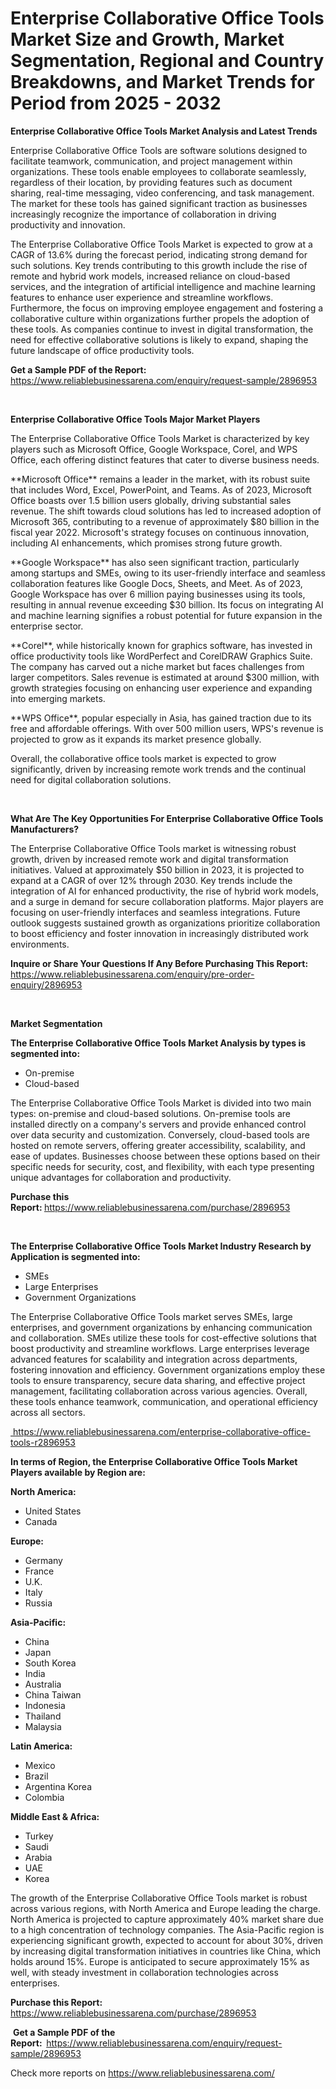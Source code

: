 <p><h1>Enterprise Collaborative Office Tools Market Size and Growth, Market Segmentation, Regional and Country Breakdowns, and Market Trends for Period from 2025 -  2032</h1></p><p><strong>Enterprise Collaborative Office Tools Market Analysis and Latest Trends</strong></p>
<p><p>Enterprise Collaborative Office Tools are software solutions designed to facilitate teamwork, communication, and project management within organizations. These tools enable employees to collaborate seamlessly, regardless of their location, by providing features such as document sharing, real-time messaging, video conferencing, and task management. The market for these tools has gained significant traction as businesses increasingly recognize the importance of collaboration in driving productivity and innovation.</p><p>The Enterprise Collaborative Office Tools Market is expected to grow at a CAGR of 13.6% during the forecast period, indicating strong demand for such solutions. Key trends contributing to this growth include the rise of remote and hybrid work models, increased reliance on cloud-based services, and the integration of artificial intelligence and machine learning features to enhance user experience and streamline workflows. Furthermore, the focus on improving employee engagement and fostering a collaborative culture within organizations further propels the adoption of these tools. As companies continue to invest in digital transformation, the need for effective collaborative solutions is likely to expand, shaping the future landscape of office productivity tools.</p></p>
<p><strong>Get a Sample PDF of the Report:&nbsp;</strong> <a href="https://www.reliablebusinessarena.com/enquiry/request-sample/2896953?utm_campaign=3526&utm_medium=2&utm_source=Github&utm_content=ia&utm_term=15032025&utm_id=enterprise-collaborative-office-tools">https://www.reliablebusinessarena.com/enquiry/request-sample/2896953</a></p>
<p>&nbsp;</p>
<p><strong>Enterprise Collaborative Office Tools Major Market Players</strong></p>
<p><p>The Enterprise Collaborative Office Tools Market is characterized by key players such as Microsoft Office, Google Workspace, Corel, and WPS Office, each offering distinct features that cater to diverse business needs. </p><p>**Microsoft Office** remains a leader in the market, with its robust suite that includes Word, Excel, PowerPoint, and Teams. As of 2023, Microsoft Office boasts over 1.5 billion users globally, driving substantial sales revenue. The shift towards cloud solutions has led to increased adoption of Microsoft 365, contributing to a revenue of approximately $80 billion in the fiscal year 2022. Microsoft's strategy focuses on continuous innovation, including AI enhancements, which promises strong future growth.</p><p>**Google Workspace** has also seen significant traction, particularly among startups and SMEs, owing to its user-friendly interface and seamless collaboration features like Google Docs, Sheets, and Meet. As of 2023, Google Workspace has over 6 million paying businesses using its tools, resulting in annual revenue exceeding $30 billion. Its focus on integrating AI and machine learning signifies a robust potential for future expansion in the enterprise sector.</p><p>**Corel**, while historically known for graphics software, has invested in office productivity tools like WordPerfect and CorelDRAW Graphics Suite. The company has carved out a niche market but faces challenges from larger competitors. Sales revenue is estimated at around $300 million, with growth strategies focusing on enhancing user experience and expanding into emerging markets.</p><p>**WPS Office**, popular especially in Asia, has gained traction due to its free and affordable offerings. With over 500 million users, WPS's revenue is projected to grow as it expands its market presence globally.</p><p>Overall, the collaborative office tools market is expected to grow significantly, driven by increasing remote work trends and the continual need for digital collaboration solutions.</p></p>
<p>&nbsp;</p>
<p><strong>What Are The Key Opportunities For Enterprise Collaborative Office Tools Manufacturers?</strong></p>
<p><p>The Enterprise Collaborative Office Tools market is witnessing robust growth, driven by increased remote work and digital transformation initiatives. Valued at approximately $50 billion in 2023, it is projected to expand at a CAGR of over 12% through 2030. Key trends include the integration of AI for enhanced productivity, the rise of hybrid work models, and a surge in demand for secure collaboration platforms. Major players are focusing on user-friendly interfaces and seamless integrations. Future outlook suggests sustained growth as organizations prioritize collaboration to boost efficiency and foster innovation in increasingly distributed work environments.</p></p>
<p><strong>Inquire or Share Your Questions If Any Before Purchasing This Report:</strong> <a href="https://www.reliablebusinessarena.com/enquiry/pre-order-enquiry/2896953?utm_campaign=3526&utm_medium=2&utm_source=Github&utm_content=ia&utm_term=15032025&utm_id=enterprise-collaborative-office-tools">https://www.reliablebusinessarena.com/enquiry/pre-order-enquiry/2896953</a></p>
<p>&nbsp;</p>
<p><strong>Market Segmentation</strong></p>
<p><strong>The Enterprise Collaborative Office Tools Market Analysis by types is segmented into:</strong></p>
<p><ul><li>On-premise</li><li>Cloud-based</li></ul></p>
<p><p>The Enterprise Collaborative Office Tools Market is divided into two main types: on-premise and cloud-based solutions. On-premise tools are installed directly on a company's servers and provide enhanced control over data security and customization. Conversely, cloud-based tools are hosted on remote servers, offering greater accessibility, scalability, and ease of updates. Businesses choose between these options based on their specific needs for security, cost, and flexibility, with each type presenting unique advantages for collaboration and productivity.</p></p>
<p><strong>Purchase this Report:&nbsp;</strong><a href="https://www.reliablebusinessarena.com/purchase/2896953?utm_campaign=3526&utm_medium=2&utm_source=Github&utm_content=ia&utm_term=15032025&utm_id=enterprise-collaborative-office-tools">https://www.reliablebusinessarena.com/purchase/2896953</a></p>
<p>&nbsp;</p>
<p><strong>The Enterprise Collaborative Office Tools Market Industry Research by Application is segmented into:</strong></p>
<p><ul><li>SMEs</li><li>Large Enterprises</li><li>Government Organizations</li></ul></p>
<p><p>The Enterprise Collaborative Office Tools market serves SMEs, large enterprises, and government organizations by enhancing communication and collaboration. SMEs utilize these tools for cost-effective solutions that boost productivity and streamline workflows. Large enterprises leverage advanced features for scalability and integration across departments, fostering innovation and efficiency. Government organizations employ these tools to ensure transparency, secure data sharing, and effective project management, facilitating collaboration across various agencies. Overall, these tools enhance teamwork, communication, and operational efficiency across all sectors.</p></p>
<p><a href="https://www.reliablebusinessarena.com/enterprise-collaborative-office-tools-r2896953?utm_campaign=3526&utm_medium=2&utm_source=Github&utm_content=ia&utm_term=15032025&utm_id=enterprise-collaborative-office-tools">&nbsp;https://www.reliablebusinessarena.com/enterprise-collaborative-office-tools-r2896953</a></p>
<p><strong>In terms of Region, the Enterprise Collaborative Office Tools Market Players available by Region are:</strong></p>
<p>
    <p> <strong> North America: </strong>
        <ul>
            <li>United States</li>
            <li>Canada</li>
        </ul>
        </p> 
    <p> <strong> Europe: </strong>
        <ul>
            <li>Germany</li>
            <li>France</li>
            <li>U.K.</li>
            <li>Italy</li>
            <li>Russia</li>
        </ul>
        </p> 
    <p> <strong> Asia-Pacific: </strong>
        <ul>
            <li>China</li>
            <li>Japan</li>
            <li>South Korea</li>
            <li>India</li>
            <li>Australia</li>
            <li>China Taiwan</li>
            <li>Indonesia</li>
            <li>Thailand</li>
            <li>Malaysia</li>
        </ul>
        </p> 
    <p> <strong> Latin America: </strong>
        <ul>
            <li>Mexico</li>
            <li>Brazil</li>
            <li>Argentina Korea</li>
            <li>Colombia</li>
        </ul>
        </p> 
    <p> <strong> Middle East & Africa: </strong>
        <ul>
            <li>Turkey</li>
            <li>Saudi</li>
            <li>Arabia</li>
            <li>UAE</li>
            <li>Korea</li>
        </ul>
    </p>
    </p>
<p><p>The growth of the Enterprise Collaborative Office Tools market is robust across various regions, with North America and Europe leading the charge. North America is projected to capture approximately 40% market share due to a high concentration of technology companies. The Asia-Pacific region is experiencing significant growth, expected to account for about 30%, driven by increasing digital transformation initiatives in countries like China, which holds around 15%. Europe is anticipated to secure approximately 15% as well, with steady investment in collaboration technologies across enterprises.</p></p>
<p><strong>Purchase this Report: </strong><a href="https://www.reliablebusinessarena.com/purchase/2896953?utm_campaign=3526&utm_medium=2&utm_source=Github&utm_content=ia&utm_term=15032025&utm_id=enterprise-collaborative-office-tools">https://www.reliablebusinessarena.com/purchase/2896953</a></p>
<p>&nbsp;<strong>Get a Sample PDF of the Report:&nbsp;&nbsp;</strong><a href="https://www.reliablebusinessarena.com/enquiry/request-sample/2896953?utm_campaign=3526&utm_medium=2&utm_source=Github&utm_content=ia&utm_term=15032025&utm_id=enterprise-collaborative-office-tools">https://www.reliablebusinessarena.com/enquiry/request-sample/2896953</a></p>
<p><strong></strong></p>
<p>Check more reports on <a href="https://www.reliablebusinessarena.com/?utm_campaign=3526&utm_medium=2&utm_source=Github&utm_content=ia&utm_term=15032025&utm_id=enterprise-collaborative-office-tools">https://www.reliablebusinessarena.com/</a></p>
